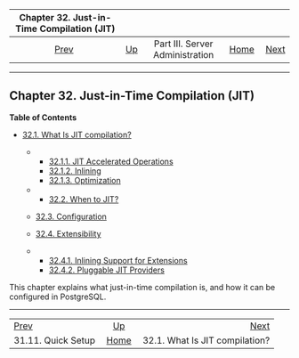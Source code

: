 <!--?xml version="1.0" encoding="UTF-8" standalone="no"?-->

|             Chapter 32. Just-in-Time Compilation (JIT)             |                                                    |                                 |                                                       |                                                           |
| :----------------------------------------------------------------: | :------------------------------------------------- | :-----------------------------: | ----------------------------------------------------: | --------------------------------------------------------: |
| [Prev](logical-replication-quick-setup.html "31.11. Quick Setup")  | [Up](admin.html "Part III. Server Administration") | Part III. Server Administration | [Home](index.html "PostgreSQL 17devel Documentation") |  [Next](jit-reason.html "32.1. What Is JIT compilation?") |

***

## Chapter 32. Just-in-Time Compilation (JIT)

**Table of Contents**

* [32.1. What Is JIT compilation?](jit-reason.html)

  * *   [32.1.1. JIT Accelerated Operations](jit-reason.html#JIT-ACCELERATED-OPERATIONS)
    * [32.1.2. Inlining](jit-reason.html#JIT-INLINING)
    * [32.1.3. Optimization](jit-reason.html#JIT-OPTIMIZATION)

  * *   [32.2. When to JIT?](jit-decision.html)
  * [32.3. Configuration](jit-configuration.html)
  * [32.4. Extensibility](jit-extensibility.html)

    <!---->

  * *   [32.4.1. Inlining Support for Extensions](jit-extensibility.html#JIT-EXTENSIBILITY-BITCODE)
    * [32.4.2. Pluggable JIT Providers](jit-extensibility.html#JIT-PLUGGABLE)

This chapter explains what just-in-time compilation is, and how it can be configured in PostgreSQL.

***

|                                                                    |                                                       |                                                           |
| :----------------------------------------------------------------- | :---------------------------------------------------: | --------------------------------------------------------: |
| [Prev](logical-replication-quick-setup.html "31.11. Quick Setup")  |   [Up](admin.html "Part III. Server Administration")  |  [Next](jit-reason.html "32.1. What Is JIT compilation?") |
| 31.11. Quick Setup                                                 | [Home](index.html "PostgreSQL 17devel Documentation") |                            32.1. What Is JIT compilation? |
